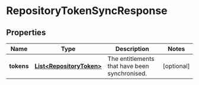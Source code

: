 
# RepositoryTokenSyncResponse

## Properties
Name | Type | Description | Notes
------------ | ------------- | ------------- | -------------
**tokens** | [**List&lt;RepositoryToken&gt;**](RepositoryToken.md) | The entitlements that have been synchronised. |  [optional]



